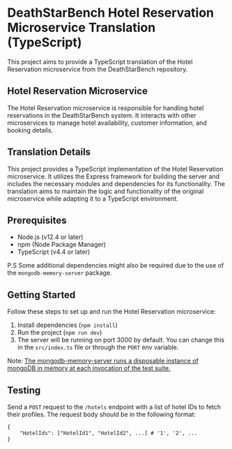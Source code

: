 # DeathStarBench Hotel Reservation Microservice Translation (TypeScript)

This project aims to provide a TypeScript translation of the Hotel Reservation microservice from the DeathStarBench repository.

## Hotel Reservation Microservice

The Hotel Reservation microservice is responsible for handling hotel reservations in the DeathStarBench system. It interacts with other microservices to manage hotel availability, customer information, and booking details.

## Translation Details

This project provides a TypeScript implementation of the Hotel Reservation microservice. It utilizes the Express framework for building the server and includes the necessary modules and dependencies for its functionality. The translation aims to maintain the logic and functionality of the original microservice while adapting it to a TypeScript environment.

## Prerequisites

- Node.js (v12.4 or later)
- npm (Node Package Manager)
- TypeScript (v4.4 or later)

P.S Some additional dependencies might also be required due to the use of the `mongodb-memory-server` package.

## Getting Started

Follow these steps to set up and run the Hotel Reservation microservice:

1. Install dependencies (`npm install`)
2. Run the project (`npm run dev`)
3. The server will be running on port 3000 by default. You can change this in the `src/index.ts` file or through the `PORT` env variable.

Note: [The mongodb-memory-server runs a disposable instance of mongoDB in memory at each invocation of the test suite.](https://www.npmjs.com/package/mongodb-memory-server)
## Testing
Send a `POST` request to the `/hotels` endpoint with a list of hotel IDs to fetch their profiles. The request body should be in the following format:
```
{
    "HotelIds": ["HotelId1", "HotelId2", ...] # '1', '2', ...
}
````
